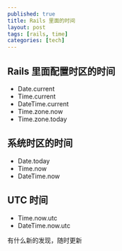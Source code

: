 ```yaml
---
published: true
title: Rails 里面的时间
layout: post
tags: [rails, time]
categories: [tech]
---
```

## Rails 里面配置时区的时间

- Date.current
- Time.current
- DateTime.current
- Time.zone.now
- Time.zone.today

## 系统时区的时间

- Date.today
- Time.now
- DateTime.now

## UTC 时间

- Time.now.utc
- DateTime.now.utc

有什么新的发现，随时更新